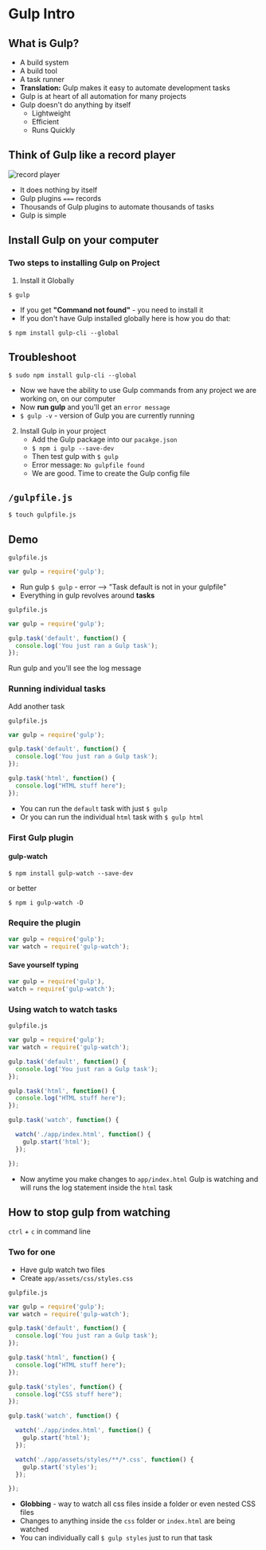 # Gulp Intro
## What is Gulp?
* A build system
* A build tool
* A task runner
* **Translation:** Gulp makes it easy to automate development tasks
* Gulp is at heart of all automation for many projects
* Gulp doesn't do anything by itself
    - Lightweight
    - Efficient
    - Runs Quickly

## Think of Gulp like a record player
![record player](https://i.imgur.com/eXX2iSm.png)

* It does nothing by itself
* Gulp plugins `===` records
* Thousands of Gulp plugins to automate thousands of tasks
* Gulp is simple

## Install Gulp on your computer
### Two steps to installing Gulp on Project
1. Install it Globally

`$ gulp`

* If you get **"Command not found"** - you need to install it
* If you don't have Gulp installed globally here is how you do that:

`$ npm install gulp-cli --global`

## Troubleshoot
`$ sudo npm install gulp-cli --global`

* Now we have the ability to use Gulp commands from any project we are working on, on our computer
* Now **run gulp** and you'll get an `error message`
* `$ gulp -v` - version of Gulp you are currently running

2. Install Gulp in your project
    * Add the Gulp package into our `pacakge.json`
    * `$ npm i gulp --save-dev`
    * Then test gulp with `$ gulp`
    * Error message: `No gulpfile found`
    * We are good. Time to create the Gulp config file

## `/gulpfile.js`

`$ touch gulpfile.js`

## Demo
`gulpfile.js`

```js
var gulp = require('gulp');
```

* Run gulp `$ gulp` - error --> "Task default is not in your gulpfile"
* Everything in gulp revolves around **tasks**

`gulpfile.js`

```js
var gulp = require('gulp');

gulp.task('default', function() {
  console.log('You just ran a Gulp task');
});
```

Run gulp and you'll see the log message

### Running individual tasks
Add another task

`gulpfile.js`

```js
var gulp = require('gulp');

gulp.task('default', function() {
  console.log('You just ran a Gulp task');
});

gulp.task('html', function() {
  console.log("HTML stuff here");
});
```

* You can run the `default` task with just `$ gulp`
* Or you can run the individual `html` task with `$ gulp html`

### First Gulp plugin
#### gulp-watch

`$ npm install gulp-watch --save-dev`

or better

`$ npm i gulp-watch -D`

### Require the plugin
```js
var gulp = require('gulp');
var watch = require('gulp-watch');
```

#### Save yourself typing
```js
var gulp = require('gulp'),
watch = require('gulp-watch');
```

### Using watch to watch tasks
`gulpfile.js`

```js
var gulp = require('gulp');
var watch = require('gulp-watch');

gulp.task('default', function() {
  console.log('You just ran a Gulp task');
});

gulp.task('html', function() {
  console.log("HTML stuff here");
});

gulp.task('watch', function() {

  watch('./app/index.html', function() {
    gulp.start('html');
  });

});
```

* Now anytime you make changes to `app/index.html` Gulp is watching and will runs the log statement inside the `html` task

## How to stop gulp from watching
`ctrl` + `c` in command line

### Two for one
* Have gulp watch two files
* Create `app/assets/css/styles.css`

`gulpfile.js`

```js
var gulp = require('gulp');
var watch = require('gulp-watch');

gulp.task('default', function() {
  console.log('You just ran a Gulp task');
});

gulp.task('html', function() {
  console.log("HTML stuff here");
});

gulp.task('styles', function() {
  console.log("CSS stuff here");
});

gulp.task('watch', function() {

  watch('./app/index.html', function() {
    gulp.start('html');
  });

  watch('./app/assets/styles/**/*.css', function() {
    gulp.start('styles');
  });

});
```

* **Globbing** - way to watch all css files inside a folder or even nested CSS files
* Changes to anything inside the `css` folder or `index.html` are being watched
* You can individually call `$ gulp styles` just to run that task
